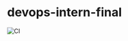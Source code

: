 # devops-intern-final

![CI](https://github.com/nayak-debasis/devops-intern-final/actions/workflows/ci.yml/badge.svg)
